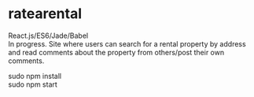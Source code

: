 # ratearental
React.js/ES6/Jade/Babel <br> 
In progress. Site where users can search for a rental property by address and read comments about the property from others/post their own comments.

sudo npm install <br>
sudo npm start
